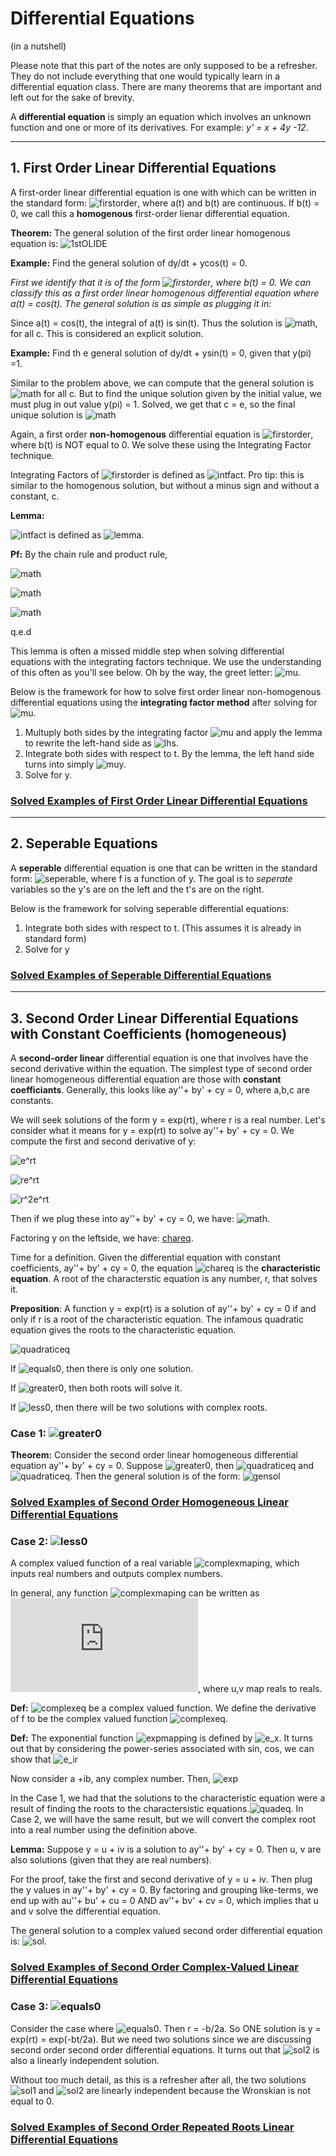 # Differential Equations
(in a nutshell)


Please note that this part of the notes are only supposed to be a refresher. They do not include everything that one would typically learn in a differential equation class. There are many theorems that are important and left out for the sake of brevity.

A **differential equation** is simply an equation which involves an unknown function and one or more of its derivatives. For example: *y' = x + 4y -12*.

---------
## 1. First Order Linear Differential Equations

A first-order linear differential equation is one with which can be written in the standard form: ![firstorder](https://latex.codecogs.com/gif.latex?\frac{dy}{dt}&space;&plus;a(t)y&space;=&space;b(t)), where a(t) and b(t) are continuous. If b(t) = 0, we call this a **homogenous** first-order lienar differential equation.

**Theorem:** The general solution of the first order linear homogenous equation is:  ![1stOLIDE](https://latex.codecogs.com/gif.latex?y&space;=&space;ce^{-\int&space;a(t)dt})

**Example:** Find the general solution of dy/dt + ycos(t) = 0.

*First we identify that it is of the form ![firstorder](https://latex.codecogs.com/gif.latex?\frac{dy}{dt}&space;&plus;a(t)y&space;=&space;b(t)), where b(t) = 0. We can classify this as a first order linear homogenous differential equation where a(t) = cos(t). The general solution is as simple as plugging it in:*

Since a(t) = cos(t), the integral of a(t) is sin(t). Thus the solution is ![math](https://latex.codecogs.com/gif.latex?y&space;=&space;ce^{-sin(t)}), for all c. This is considered an explicit solution.

**Example:** Find th e general solution of dy/dt + ysin(t) = 0, given that y(pi) =1.

Similar to the problem above, we can compute that the general solution is ![math](https://latex.codecogs.com/gif.latex?y&space;=&space;ce^{cos(t)}) for all c. But to find the unique solution given by the initial value, we must plug in out value y(pi) = 1. Solved, we get that c = e, so the final unique solution is ![math](https://latex.codecogs.com/gif.latex?y&space;=&space;ce^{cos(t)+1})



Again, a first order **non-homogenous** differential equation is ![firstorder](https://latex.codecogs.com/gif.latex?\frac{dy}{dt}&space;&plus;a(t)y&space;=&space;b(t)), where b(t) is NOT equal to 0. We solve these using the Integrating Factor technique.

Integrating Factors of ![firstorder](https://latex.codecogs.com/gif.latex?\frac{dy}{dt}&space;&plus;a(t)y&space;=&space;b(t)) is defined as ![intfact](https://latex.codecogs.com/gif.latex?\mu&space;=&space;e^{\int&space;a(t)&space;dt}). Pro tip: this is similar to the homogenous solution, but without a minus sign and without a constant, c.

**Lemma:** 

![intfact](https://latex.codecogs.com/gif.latex?\frac{dy}{dt}&space;&plus;a(t)y&space;=&space;b(t)) is defined as ![lemma](https://latex.codecogs.com/gif.latex?\frac{d(\mu&space;y)}{dt}&space;=&space;\frac{dy}{dt}&space;\mu&space;&plus;&space;a(t)y\mu).

 **Pf:** By the chain rule and product rule,
 
![math](https://latex.codecogs.com/gif.latex?\frac{d(\mu&space;y)}{dt}&space;=&space;\frac{d\mu}{dt}&space;y&space;&plus;&space;\mu&space;\frac{dy}{dt})

![math](https://latex.codecogs.com/gif.latex?\frac{d(\mu&space;y)}{dt}&space;=&space;e^{\int&space;a(t)}&space;(\int&space;a(t)dt&space;)'y&space;&plus;&space;\mu&space;\frac{dy}{dt})

![math](https://latex.codecogs.com/gif.latex?\frac{d(\mu&space;y)}{dt}&space;=&space;\mu&space;a(t)y&space;&plus;&space;\mu&space;\frac{dy}{dt})


q.e.d

This lemma is often a missed middle step when solving differential equations with the integrating factors technique. We use the understanding of this often as you'll see below. Oh by the way, the greet letter: ![mu](https://latex.codecogs.com/gif.latex?\mu).


Below is the framework for how to solve first order linear non-homogenous differential equations using the **integrating factor method** after solving for ![mu](https://latex.codecogs.com/gif.latex?\mu).

1. Multuply both sides by the integrating factor ![mu](https://latex.codecogs.com/gif.latex?\mu) and apply the lemma to rewrite the left-hand side as ![lhs](https://latex.codecogs.com/gif.latex?\frac{d(\mu&space;y)}{dy}).
2. Integrate both sides with respect to t. By the lemma, the left hand side turns into simply ![mu](https://latex.codecogs.com/gif.latex?\mu)y.
3. Solve for y. 

### [Solved Examples of First Order Linear Differential Equations](FirstOrderLinearDE.pdf)

--------
## 2. Seperable Equations

A **seperable** differential equation is one that can be written in the standard form: ![seperable](https://latex.codecogs.com/gif.latex?f(y)&space;\frac{dy}{dt}&space;=&space;g(t)), where f is a function of y. The goal is to *seperate* variables so the y's are on the left and the t's are on the right. 

Below is the framework for solving seperable differential equations:

1. Integrate both sides with respect to t. (This assumes it is already in standard form)
2. Solve for y

### [Solved Examples of Seperable Differential Equations](SeperableDE.pdf)


--------------
## 3. Second Order Linear Differential Equations with Constant Coefficients (homogeneous)

A **second-order linear** differential equation is one that involves have the second derivative within the equation. The simplest type of second order linear homogeneous differential equation are those with **constant coefficiants**. Generally, this looks like ay''+ by' + cy = 0, where a,b,c are constants.

We will seek solutions of the form y = exp(rt), where r is a real number. Let's consider what it means for y = exp(rt) to solve ay''+ by' + cy = 0.
We compute the first and second derivative of y:

![e^rt](https://latex.codecogs.com/gif.latex?y&space;=&space;e^{rt})

![re^rt](https://latex.codecogs.com/gif.latex?y'&space;=&space;re^{rt})

![r^2e^rt](https://latex.codecogs.com/gif.latex?y''&space;=&space;r^{2}e^{rt})

Then if we plug these into ay''+ by' + cy = 0, we have: ![math](https://latex.codecogs.com/gif.latex?a&space;r^{2}y&space;&plus;&space;bry&space;&plus;&space;cy&space;=&space;0). 

Factoring y on the leftside, we have: [chareq](https://latex.codecogs.com/gif.latex?a&space;r^{2}&space;&plus;&space;by&space;&plus;&space;c&space;=&space;0).

Time for a definition. Given the differential equation with constant coefficients, ay''+ by' + cy = 0, the equation ![chareq](https://latex.codecogs.com/gif.latex?a&space;r^{2}&space;&plus;&space;by&space;&plus;&space;c&space;=&space;0) is the **characteristic equation**. A root of the characterstic equation is any number, r, that solves it. 

**Preposition**: A function y = exp(rt) is a solution of ay''+ by' + cy = 0 if and only if r is a root of the characteristic equation. The infamous quadratic 
equation gives the roots to the characteristic equation. 

![quadraticeq](https://latex.codecogs.com/gif.latex?r&space;=&space;\frac{-b&space;\pm&space;\sqrt{b^{2}&space;-4ac}}{2a})

If ![equals0](https://latex.codecogs.com/gif.latex?b^{2}&space;-4ac&space;=&space;0), then there is only one solution.

If ![greater0](https://latex.codecogs.com/gif.latex?b^{2}&space;-4ac&space;>&space;0), then both roots will solve it.

If ![less0](https://latex.codecogs.com/gif.latex?b^{2}&space;-4ac&space;<&space;0), then there will be two solutions with complex roots.

### Case 1: ![greater0](https://latex.codecogs.com/gif.latex?b^{2}&space;-4ac&space;>&space;0)

**Theorem:** Consider the second order linear homogeneous differential equation ay''+ by' + cy = 0. Suppose ![greater0](https://latex.codecogs.com/gif.latex?b^{2}&space;-4ac&space;>&space;0), then ![quadraticeq](https://latex.codecogs.com/gif.latex?r_{1}&space;=&space;\frac{-b&space;-&space;\sqrt{b^{2}&space;-4ac}}{2a}) and ![quadraticeq](https://latex.codecogs.com/gif.latex?r_{2}&space;=&space;\frac{-b&space;plus&space;\sqrt{b^{2}&space;-4ac}}{2a}). Then the general solution is of the form: ![gensol](https://latex.codecogs.com/gif.latex?y&space;=&space;c_{1}e^{r_{1}t}&space;&plus;&space;c_{2}e^{r_{2}t})

### [Solved Examples of Second Order Homogeneous Linear Differential Equations](secondOrderHomog.pdf)


### Case 2: ![less0](https://latex.codecogs.com/gif.latex?b^{2}&space;-4ac&space;<&space;0)

A complex valued function of a real variable ![complexmaping](https://latex.codecogs.com/gif.latex?f:\mathbb{R}\rightarrow&space;\mathbb{C}), which inputs real numbers and outputs complex numbers.

In general, any function ![complexmaping](https://latex.codecogs.com/gif.latex?f:\mathbb{R}\rightarrow&space;\mathbb{C}) can be written as ![complexeq](https://latex.codecogs.com/gif.latex?f&space;=&space;u&space;&plus;&space;iv), where u,v map reals to reals. 

**Def:** ![complexeq](https://latex.codecogs.com/gif.latex?\inline&space;f&space;=&space;u&space;&plus;&space;iv) be a complex valued function. We define the derivative of f to be the complex valued function ![complexeq](https://latex.codecogs.com/gif.latex?\inline&space;f'&space;=&space;u'&space;&plus;&space;iv').

**Def:** The exponential function ![expmapping](https://latex.codecogs.com/gif.latex?\inline&space;e:&space;\mathbb{C}\rightarrow&space;\mathbb{C}) is defined by ![e_x](https://latex.codecogs.com/gif.latex?\inline&space;e^{x}&space;=&space;\sum&space;\frac{x^{n}}{n!}). It turns out that by considering the power-series associated with sin, cos, we can show that ![e_ir](https://latex.codecogs.com/gif.latex?\inline&space;e^{ir}&space;=&space;cosr&space;&plus;isinr,&space;r\in&space;\mathbb{R})

Now consider a +ib, any complex number.  Then, ![exp](https://latex.codecogs.com/gif.latex?\inline&space;e^{a&space;&plus;ib}&space;=&space;e^{a}\cdot&space;e^{ib}&space;=&space;e^{a}(cosb&space;&plus;isinb))

In the Case 1, we had that the solutions to the characteristic equation were a result of finding the roots to the charactersistic equations.![quadeq](https://latex.codecogs.com/gif.latex?\inline&space;r_{1,2}=&space;\frac{-b\pm\sqrt{b^{2}&space;-&space;4ac}}{2a}). In Case 2, we will have the same result, but we will convert the complex root into a real number using the definition above.


**Lemma:** Suppose y = u + iv is a solution to ay''+ by' + cy = 0. Then u, v are also solutions (given that they are real numbers).

For the proof, take the first and second derivative of y = u + iv. Then plug the y values in ay''+ by' + cy = 0.  By factoring and grouping like-terms, we end up with au''+ bu' + cu = 0  AND  av''+ bv' + cv = 0, which implies that u and v solve the differential equation.

The general solution to a complex valued second order differential equation is: ![sol](https://latex.codecogs.com/gif.latex?\inline&space;y&space;=&space;c_1u&space;&plus;&space;c_2v). 


### [Solved Examples of Second Order Complex-Valued Linear Differential Equations](ComplexRootDE.pdf)

### Case 3: ![equals0](https://latex.codecogs.com/gif.latex?b^{2}&space;-4ac&space;=&space;0)

Consider the case where ![equals0](https://latex.codecogs.com/gif.latex?b^{2}&space;-4ac&space;=&space;0). Then r = -b/2a. So ONE solution is y = exp(rt) = exp(-bt/2a). But we need two solutions since we are discussing second order second order differential equations. It turns out that ![sol2](https://latex.codecogs.com/gif.latex?\inline&space;y_2&space;=&space;te^{r_1t}) is also a linearly independent solution.

Without too much detail, as this is a refresher after all, the two solutions ![sol1](https://latex.codecogs.com/gif.latex?\inline&space;y_1&space;=&space;e^{r_1t}) and ![sol2](https://latex.codecogs.com/gif.latex?\inline&space;y_2&space;=&space;te^{r_1t}) are linearly independent because the Wronskian is not equal to 0.

### [Solved Examples of Second Order Repeated Roots Linear Differential Equations](RepeatedRootsDE.pdf)

